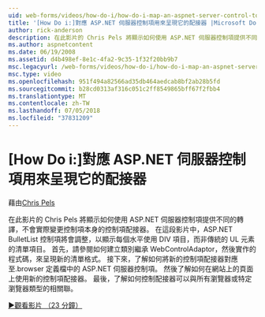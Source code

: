 ```yaml
---
uid: web-forms/videos/how-do-i/how-do-i-map-an-aspnet-server-control-to-the-adaptor-used-to-render-it
title: '[How Do i:]對應 ASP.NET 伺服器控制項用來呈現它的配接器 |Microsoft Docs'
author: rick-anderson
description: 在此影片的 Chris Pels 將顯示如何使用 ASP.NET 伺服器控制項提供不同的轉譯，不會實際變更 c 的控制項配接器...
ms.author: aspnetcontent
ms.date: 06/19/2008
ms.assetid: d4b498ef-8e1c-4fa2-9c35-1f32f20bb9b7
msc.legacyurl: /web-forms/videos/how-do-i/how-do-i-map-an-aspnet-server-control-to-the-adaptor-used-to-render-it
msc.type: video
ms.openlocfilehash: 951f494a82566ad35db464aedcab8bf2ab28b5fd
ms.sourcegitcommit: b28cd0313af316c051c2ff8549865bff67f2fbb4
ms.translationtype: MT
ms.contentlocale: zh-TW
ms.lasthandoff: 07/05/2018
ms.locfileid: "37831209"
---
```

<a name="how-do-i-map-an-aspnet-server-control-to-the-adaptor-used-to-render-it"></a>[How Do i:]對應 ASP.NET 伺服器控制項用來呈現它的配接器
====================
藉由[Chris Pels](https://twitter.com/chrispels)

在此影片的 Chris Pels 將顯示如何使用 ASP.NET 伺服器控制項提供不同的轉譯，不會實際變更控制項本身的控制項配接器。 在這段影片中，ASP.NET BulletList 控制項將會調整，以顯示每個水平使用 DIV 項目，而非傳統的 UL 元素的清單項目。 首先，請參閱如何建立類別繼承 WebControlAdaptor，然後實作的程式碼，來呈現新的清單格式。 接下來，了解如何將新的控制項配接器對應至.browser 定義檔中的 ASP.NET 伺服器控制項。 然後了解如何在網站上的頁面上使用新的控制項配接器。 最後，了解如何控制配接器可以與所有瀏覽器或特定瀏覽器類型的相關聯。

[&#9654;觀看影片 （23 分鐘）](https://channel9.msdn.com/Blogs/ASP-NET-Site-Videos/how-do-i-map-an-aspnet-server-control-to-the-adaptor-used-to-render-it)
